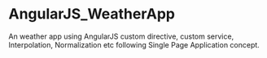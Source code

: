 # AngularJS_WeatherApp
An weather app using AngularJS custom directive, custom service, Interpolation, Normalization etc following Single Page Application concept.